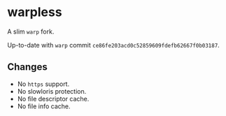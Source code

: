 # warpless

A slim `warp` fork.

Up-to-date with `warp` commit `ce86fe203acd0c52859609fdefb62667f0b03187`.

## Changes

- No `https` support.
- No slowloris protection.
- No file descriptor cache.
- No file info cache.

